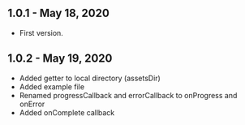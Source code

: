 ## 1.0.1 - May 18, 2020

* First version.

## 1.0.2 - May 19, 2020

* Added getter to local directory (assetsDir)
* Added example file
* Renamed progressCallback and errorCallback to onProgress and onError
* Added onComplete callback